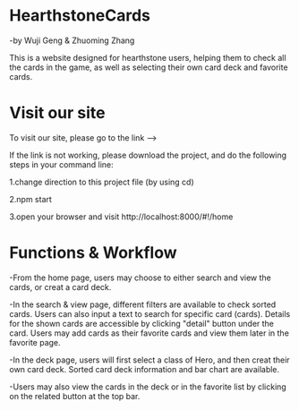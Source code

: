 # HearthstoneCards
  -by Wuji Geng & Zhuoming Zhang

This is a website designed for hearthstone users, helping them to check all the cards in the game, as well as selecting their own card deck and favorite cards.

# Visit our site

To visit our site, please go to the link --> 

If the link is not working, please download the project, and do the following steps in your command line:

1.change direction to this project file (by using cd)

2.npm start

3.open your browser and visit http://localhost:8000/#!/home

# Functions & Workflow

-From the home page, users may choose to either search and view the cards, or creat a card deck.

-In the search & view page, different filters are available to check sorted cards. Users can also input a text to search for specific card (cards).
 Details for the shown cards are accessible by clicking "detail" button under the card.
 Users may add cards as their favorite cards and view them later in the favorite page.

-In the deck page, users will first select a class of Hero, and then creat their own card deck. Sorted card deck information and bar chart are available.

-Users may also view the cards in the deck or in the favorite list by clicking on the related button at the top bar.
